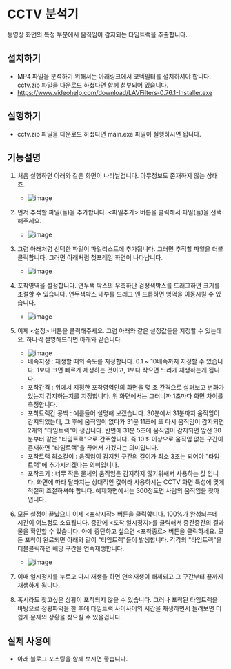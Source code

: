 # CCTV 분석기
동영상 화면의 특정 부분에서 움직임이 감지되는 타임트랙을 추출합니다.

## 설치하기
- MP4 파일을 분석하기 위해서는 아래링크에서 코덱필터를 설치하셔야 합니다. cctv.zip 파일을 다운로드 하셨다면 함께 첨부되어 있습니다.
- https://www.videohelp.com/download/LAVFilters-0.76.1-Installer.exe

## 실행하기
- cctv.zip 파일을 다운로드 하셨다면 main.exe 파일이 실행하시면 됩니다.

## 기능설명
1. 처음 실행하면 아래와 같은 화면이 나타날겁니다. 아무정보도 존재하지 않는 상태죠.
   - ![image](https://user-images.githubusercontent.com/15623847/197341614-50a00e5b-2710-4d38-a62f-7f02ca2bec85.png)

2. 먼저 추적할 파일(들)을 추가합니다. <파일추가> 버튼을 클릭해서 파일(들)을 선택해주세요.
   - ![image](https://user-images.githubusercontent.com/15623847/197341644-46e21310-53d9-4af9-9cd6-838d5481a2df.png)
   
3. 그럼 아래처럼 선택한 파일이 파일리스트에 추가됩니다. 그러면 추적할 파일을 더블클릭합니다. 그러면 아래처럼 첫프레임 화면이 나타납니다.
   - ![image](https://user-images.githubusercontent.com/15623847/197341752-71c6c57d-38e8-454a-b6ef-3ef0d00a5ce2.png)
   
4. 포착영역을 설정합니다. 연두색 박스의 우측하단 검정색박스를 드래그하면 크기를 조절할 수 있습니다. 연두색박스 내부를 드래그 앤 드롭하면 영역을 이동시킬 수 있습니다.
   - ![image](https://user-images.githubusercontent.com/15623847/197341810-c00d7712-c6d7-4a15-a197-5d27860e0195.png)

5. 이제 <설정> 버튼을 클릭해주세요. 그럼 아래와 같은 설정값들을 지정할 수 있는데요. 하나씩 설명해드리면 아래와 같습니다.
   - ![image](https://user-images.githubusercontent.com/15623847/197341838-3b0e8f23-00bf-473a-a40e-96ac11d2961d.png)
   - 배속지정 : 재생할 때의 속도를 지정합니다. 0.1 ~ 10배속까지 지정할 수 있습니다. 1보다 크면 빠르게 재생하는 것이고, 1보다 작으면 느리게 재생하는게 됩니다.
   - 포착간격 : 위에서 지정한 포착영역안의 화면을 몇 초 간격으로 살펴보고 변화가 있는지 감지하는지를 지정합니다. 위 화면에서는 그러니까 1초마다 화면 차이를 측정합니다.
   - 포착트랙간 공백 : 예를들어 설명해 보겠습니다. 30분에서 31분까지 움직임이 감지되었는데, 그 후에 움직임이 없다가 31분 11초에 또 다시 움직임이 감지되면 2개의 "타임트랙"이 생깁니다. 반면에 31분 5초에 움직임이 감지되면 앞선 30분부터 같은 "타임트랙"으로 간주합니다. 즉 10초 이상으로 움직임 없는 구간이 존재하면 "타임트랙"을 끊어서 가겠다는 의미입니다.
   - 포착트랙 최소길이 : 움직임이 감지된 구간의 길이가 최소 3초는 되어야 "타임트랙"에 추가시키겠다는 의미입니다.
   - 포착크기 : 너무 작은 물체의 움직임은 감지하지 않기위해서 사용하는 값 입니다. 화면에 따라 달라지는 상대적인 값이라 사용하시는 CCTV 화면 특성에 맞게 적절히 조절하셔야 합니다. 예제화면에서는 300정도면 사람의 움직임을 찾아냅니다.
   
6. 모든 설정이 끝났으니 이제 <포착시작> 버튼을 클릭합니다. 100%가 완성되는데 시간이 어느정도 소요됩니다. 중간에 <포착 일시정지>를 클릭해서 중간중간의 결과물을 확인할 수 있습니다. 아예 중단하고 싶으면 <포착종료> 버튼을 클릭하세요. 모든 포착이 완료되면 아래와 같이 "타임트랙"들이 발생합니다. 각각의 "타임트랙"을 더블클릭하면 해당 구간을 연속재생합니다.
   - ![image](https://user-images.githubusercontent.com/15623847/197342286-235b593d-4119-4b2a-9eec-6a48272750be.png)
   
7. 이때 일시정지를 누르고 다시 재생을 하면 연속재생이 해제되고 그 구간부터 끝까지 재생하게 됩니다. 
8. 혹시라도 찾고싶은 상황이 포착되지 않을 수 있습니다. 그러나 포착된 타임트랙을 바탕으로 정황파악을 한 후에 타임트랙 사이사이의 시간을 재생하면서 돌려보면 더 쉽게 문제의 상황을 찾으실 수 있을겁니다.

## 실제 사용예
- 아래 블로그 포스팅을 함께 보시면 좋습니다.



